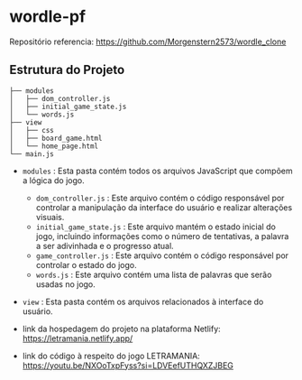 # wordle-pf

Repositório referencia: https://github.com/Morgenstern2573/wordle_clone


## Estrutura do Projeto

```
├── modules
│   ├── dom_controller.js
│   ├── initial_game_state.js
│   └── words.js 
├── view
│   ├── css
│   ├── board_game.html
│   └── home_page.html          
└── main.js
```

* `modules` : Esta pasta contém todos os arquivos JavaScript que compõem a lógica do jogo.
    * `dom_controller.js` : Este arquivo contém o código responsável por controlar a manipulação da interface do usuário e realizar alterações visuais.
    * `initial_game_state.js` : Este arquivo mantém o estado inicial do jogo, incluindo informações como o número de tentativas, a palavra a ser adivinhada e o progresso atual.
    * `game_controller.js` : Este arquivo contém o código responsável por controlar o estado do jogo.
    * `words.js` : Este arquivo contém uma lista de palavras que serão usadas no jogo.
* `view` : Esta pasta contém os arquivos relacionados à interface do usuário.

* link da hospedagem do projeto na plataforma Netlify: https://letramania.netlify.app/
* link do código à respeito do jogo LETRAMANIA: https://youtu.be/NXOoTxpFyss?si=LDVEefUTHQXZJBEG
